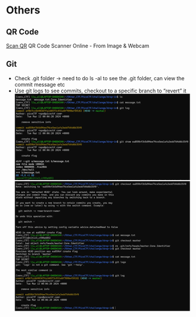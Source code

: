 # Others

## QR Code

[Scan QR](https://scanqr.org/) QR Code Scanner Online - From Image & Webcam

## Git

- Check .git folder → need to do ls -al to see the .git folder, can view the commit message etc
- Use git logs to see commits, checkout to a specific branch to “revert” it
    ![alt text](image.png)
    ![alt text](image2.png)
